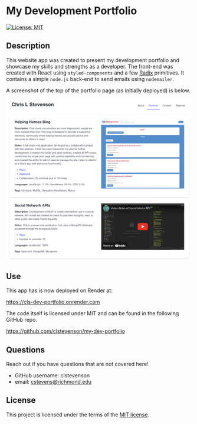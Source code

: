 # My Development Portfolio

[![License: MIT](https://img.shields.io/badge/License-MIT-yellow.svg)](https://opensource.org/licenses/MIT)

## Description

This website app was created to present my development portfolio and showcase my skills and strengths as a developer. The front-end was created with React using `styled-components` and a few [Radix](https://www.radix-ui.com) primitives. It contains a simple `node.js` back-end to send emails using `nodemailer`.

A screenshot of the top of the portfolio page (as initially deployed) is below.

![screenshot](./client/public/assets/DevPortfolioScreenshot.png)

## Use

This app has is now deployed on Render at:

<https://cls-dev-portfolio.onrender.com>

The code itself is licensed under MIT and can be found in the following GitHub repo.

<https://github.com/clstevenson/my-dev-portfolio>

## Questions

Reach out if you have questions that are not covered here!

- GitHub username: clstevenson
- email: cstevens@richmond.edu

## License

This project is licensed under the terms of the [MIT license](https://opensource.org/licenses/MIT).

